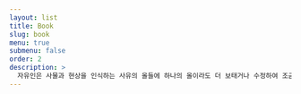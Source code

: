 ```yaml
---
layout: list
title: Book
slug: book
menu: true
submenu: false
order: 2
description: >
  자유인은 사물과 현상을 인식하는 사유의 올들에 하나의 올이라도 더 보태거나 수정하여 조금 더 섬세하고 정교하게 세상을 인식하려고 노력할 것이다. 남과 나를 비교하는 대신 어제의 나와 오늘의 나를 비교할 것이다. 어제보다 조금 더 나은 존재로 나를 짓기 위함이다.
---
```


